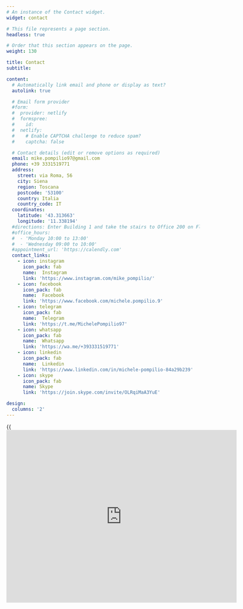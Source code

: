 ```yaml
---
# An instance of the Contact widget.
widget: contact

# This file represents a page section.
headless: true

# Order that this section appears on the page.
weight: 130

title: Contact
subtitle:

content:
  # Automatically link email and phone or display as text?
  autolink: true

  # Email form provider
  #form:
  #  provider: netlify
  #  formspree:
  #    id:
  #  netlify:
  #    # Enable CAPTCHA challenge to reduce spam?
  #    captcha: false

  # Contact details (edit or remove options as required)
  email: mike.pompilio97@gmail.com
  phone: +39 3331519771
  address:
    street: via Roma, 56
    city: Siena
    region: Toscana
    postcode: '53100'
    country: Italia
    country_code: IT
  coordinates:
    latitude: '43.313663'
    longitude: '11.338194'
  #directions: Enter Building 1 and take the stairs to Office 200 on Floor 2
  #office_hours:
  #  - 'Monday 10:00 to 13:00'
  #  - 'Wednesday 09:00 to 10:00'
  #appointment_url: 'https://calendly.com'
  contact_links:
    - icon: instagram
      icon_pack: fab
      name:  Instagram
      link: 'https://www.instagram.com/mike_pompilio/'
    - icon: facebook
      icon_pack: fab
      name:  Facebook
      link: 'https://www.facebook.com/michele.pompilio.9'
    - icon: telegram
      icon_pack: fab
      name:  Telegram
      link: 'https://t.me/MichelePompilio97'
    - icon: whatsapp
      icon_pack: fab
      name:  Whatsapp
      link: 'https://wa.me/+393331519771'
    - icon: linkedin
      icon_pack: fab
      name:  Linkedin
      link: 'https://www.linkedin.com/in/michele-pompilio-84a29b239'
    - icon: skype
      icon_pack: fab
      name: Skype
      link: 'https://join.skype.com/invite/OLRqiMaA3YuE'

design:
  columns: '2'
---
```

{{<iframe src="https://www.google.com/maps/embed?pb=!1m18!1m12!1m3!1d2902.9787302873647!2d11.337264115769676!3d43.31470468227036!2m3!1f0!2f0!3f0!3m2!1i1024!2i768!4f13.1!3m3!1m2!1s0x132a2cb25da101bf%3A0x35dec447f6a45a23!2sUniversit%C3%A0%20di%20Siena%20-%20Complesso%20universitario%20San%20Niccol%C3%B2!5e0!3m2!1sit!2sit!4v1652107063010!5m2!1sit!2sit" width="600" height="450" style="border:0;" allowfullscreen="" loading="lazy" referrerpolicy="no-referrer-when-downgrade"><\iframe>]}}
